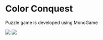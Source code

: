 # Color Conquest
Puzzle game is
developed using MonoGame
<html>
 <head>
  <meta charset="utf-8">
 </head>
 <body>
  <p><img src="https://pp.vk.me/c624529/v624529934/23c38/1-pfqYBuaYc.jpg">
<img src="https://pp.vk.me/c624529/v624529934/23c2f/tF8vwTLvv2o.jpg"></p>
 </body>
</html>
